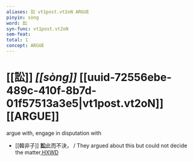```yaml
---
aliases: 訟 vt1post.vt2oN ARGUE
pinyin: sòng
word: 訟
syn-func: vt1post.vt2oN
sem-feat: 
total: 1
concept: ARGUE 
---
```

# [[訟]] *[[sòng]]*  [[uuid-72556ebe-489c-410f-8b7d-01f57513a3e5|vt1post.vt2oN]] [[ARGUE]]
argue with, engage in disputation with
 - [[韓非子]] **訟**此而不決， / They argued about this but could not decide the matter,[HXWD](https://hxwd.org/textview.html?location=KR3c0005_tls_032-45a.7)